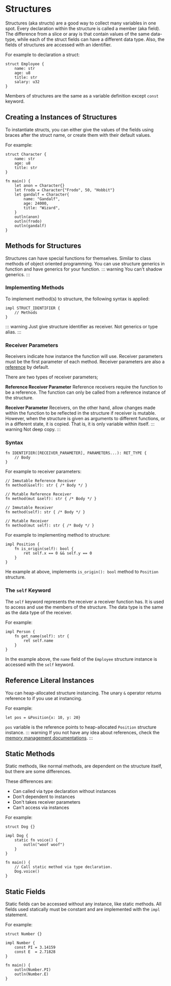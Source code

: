 # Structures
Structures (aka structs) are a good way to collect many variables in one spot. Every declaration within the structure is called a member (aka field). The difference from a slice or aray is that contain values of the same data-type, while each of the struct fields can have a different data type. Also, the fields of structures are accessed with an identifier.

For example to declaration a struct:
```jule
struct Employee {
    name: str
    age: u8
    title: str
    salary: u32
}
```
Members of structures are the same as a variable definition except `const` keyword.

## Creating a Instances of Structures
To instantiate structs, you can either give the values of the fields using braces after the struct name, or create them with their default values.

For example:
```jule
struct Character {
    name: str
    age: u8
    title: str
}

fn main() {
    let anon = Character{}
    let frodo = Character{"Frodo", 50, "Hobbit"}
    let gandalf = Character{
        name: "Gandalf",
        age: 24000,
        title: "Wizard",
    }
    outln(anon)
    outln(frodo)
    outln(gandalf)
}
```

## Methods for Structures
Structures can have special functions for themselves. Similar to class methods of object oriented programming. You can use structure generics in function and have generics for your function.
::: warning
You can't shadow generics.
:::

### Implementing Methods
To implement method(s) to structure, the following syntax is applied:
```jule
impl STRUCT_IDENTIFIER {
    // Methods
}
```
::: warning
Just give structure identifier as receiver. Not generics or type alias.
:::

### Receiver Parameters
Receivers indicate how instance the function will use. Receiver parameters must be the first parameter of each method. Receiver parameters are also a [reference](/memory/references) by default.

There are two types of receiver parameters;

**Reference Receiver Parameter**
Reference receivers require the function to be a reference. The function can only be called from a reference instance of the structure.

**Receiver Parameter**
Receivers, on the other hand, allow changes made within the function to be reflected in the structure if receiver is mutable. However, when the structure is given as arguments to different functions, or in a different state, it is copied. That is, it is only variable within itself.
::: warning
Not deep copy.
:::

### Syntax
```
fn IDENTIFIER([RECEIVER_PARAMETER], PARAMETERS...): RET_TYPE {
    // Body
}
```

For example to receiver parameters:
```jule
// Immutable Reference Receiver
fn method(&self): str { /* Body */ }
```
```jule
// Mutable Reference Receiver
fn method(mut &self): str { /* Body */ }
```
```jule
// Immutable Receiver
fn method(self): str { /* Body */ }
```
```jule
// Mutable Receiver
fn method(mut self): str { /* Body */ }
```

For example to implementing method to structure:
```jule
impl Position {
    fn is_origin(self): bool {
        ret self.x == 0 && self.y == 0
    }
}
```
He example at above, implements `is_origin(): bool` method to `Position` structure.

### The `self` Keyword
The `self` keyword represents the receiver a receiver function has. It is used to access and use the members of the structure. The data type is the same as the data type of the receiver.

For example:
```jule
impl Person {
    fn get_name(self): str {
        ret self.name
    }
}
```
In the example above, the `name` field of the `Employee` structure instance is accessed with the `self` keyword.

## Reference Literal Instances
You can heap-allocated structure instancing. The unary `&` operator returns reference to if you use at instancing.

For example:
```jule
let pos = &Position{x: 10, y: 20}
```
`pos` variable is the reference points to heap-allocated `Position` structure instance.
::: warning
If you not have any idea about references, check the [memory management documentations](/memory/management/). 
:::


## Static Methods

Static methods, like normal methods, are dependent on the structure itself, but there are some differences.

These differences are:

- Can called via type declaration without instances
- Don't dependent to instances
- Don't takes receiver parameters
- Can't access via instances

For example:

```jule
struct Dog {}

impl Dog {
    static fn voice() {
        outln("woof woof")
    }
}

fn main() {
    // Call static method via type declaration.
    Dog.voice()
}
```

## Static Fields

Static fields can be accessed without any instance, like static methods. All fields used statically must be constant and are implemented with the `impl` statement.

For example:

```jule
struct Number {}

impl Number {
    const PI = 3.14159
    const E  = 2.71828
}

fn main() {
    outln(Number.PI)
    outln(Number.E)
}
```
